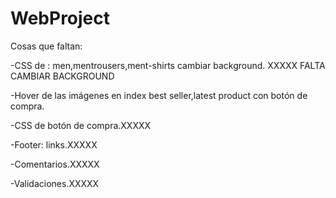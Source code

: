 # WebProject
Cosas que faltan: 

-CSS de : men,mentrousers,ment-shirts cambiar background. XXXXX FALTA CAMBIAR BACKGROUND

-Hover de las imágenes en index best seller,latest product con botón de compra.

-CSS de botón de compra.XXXXX

-Footer: links.XXXXX

-Comentarios.XXXXX

-Validaciones.XXXXX

